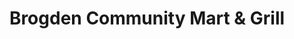 ---
title: "Brogden Community Mart & Grill"
url: /smithfield/brogden-community-mart-and-grill/
shop: convenience
---
